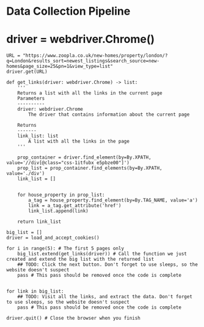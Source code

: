 # Data Collection Pipeline

# driver = webdriver.Chrome() 
    URL = "https://www.zoopla.co.uk/new-homes/property/london/?q=London&results_sort=newest_listings&search_source=new-homes&page_size=25&pn=1&view_type=list"
    driver.get(URL)

    def get_links(driver: webdriver.Chrome) -> list:
        '''
        Returns a list with all the links in the current page
        Parameters
        ----------
        driver: webdriver.Chrome
            The driver that contains information about the current page
        
        Returns
        -------
        link_list: list
            A list with all the links in the page
        '''

        prop_container = driver.find_element(by=By.XPATH, value='//div[@class="css-1itfubx e5pbze00"]')
        prop_list = prop_container.find_elements(by=By.XPATH, value='./div')
        link_list = []
        

        for house_property in prop_list:
            a_tag = house_property.find_element(by=By.TAG_NAME, value='a')
            link = a_tag.get_attribute('href')
            link_list.append(link)

        return link_list

    big_list = []
    driver = load_and_accept_cookies()

    for i in range(5): # The first 5 pages only
        big_list.extend(get_links(driver)) # Call the function we just created and extend the big list with the returned list
        ## TODO: Click the next button. Don't forget to use sleeps, so the website doesn't suspect
        pass # This pass should be removed once the code is complete


    for link in big_list:
        ## TODO: Visit all the links, and extract the data. Don't forget to use sleeps, so the website doesn't suspect
        pass # This pass should be removed once the code is complete

    driver.quit() # Close the browser when you finish